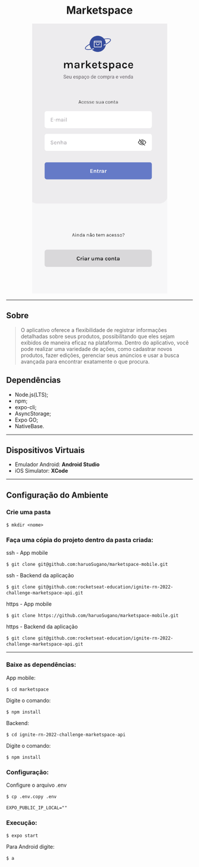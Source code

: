 <center>

# Marketspace

![markespace](./assets/readme/exemplo01.png)

---

</center>

## Sobre

> O aplicativo oferece a flexibilidade de registrar informações detalhadas sobre seus produtos, possibilitando que eles sejam exibidos de maneira eficaz na plataforma. Dentro do aplicativo, você pode realizar uma variedade de ações, como cadastrar novos produtos, fazer edições, gerenciar seus anúncios e usar a busca avançada para encontrar exatamente o que procura.

## Dependências

- Node.js(LTS);
- npm;
- expo-cli;
- AsyncStorage;
- Expo GO;
- NativeBase.

---

## Dispositivos Virtuais

- Emulador Android: **Android Studio**
- iOS Simulator: **XCode**

---
## Configuração do Ambiente

### Crie uma pasta

~~~
$ mkdir <nome>
~~~

### Faça uma cópia do projeto dentro da pasta criada:

ssh - App mobile
~~~
$ git clone git@github.com:haruoSugano/marketspace-mobile.git
~~~

ssh - Backend da aplicação
~~~
$ git clone git@github.com:rocketseat-education/ignite-rn-2022-challenge-marketspace-api.git
~~~

https - App mobile
~~~
$ git clone https://github.com/haruoSugano/marketspace-mobile.git
~~~

https - Backend da aplicação
~~~
$ git clone git@github.com:rocketseat-education/ignite-rn-2022-challenge-marketspace-api.git
~~~

---

### Baixe as dependências:

App mobile:

~~~
$ cd marketspace
~~~

Digite o comando:
~~~
$ npm install
~~~

Backend:

~~~
$ cd ignite-rn-2022-challenge-marketspace-api
~~~

Digite o comando:
~~~
$ npm install
~~~

### Configuração:

Configure o arquivo .env

~~~
$ cp .env.copy .env
~~~

~~~
EXPO_PUBLIC_IP_LOCAL=""
~~~

### Execução:

~~~
$ expo start
~~~ 

Para Android digite:
~~~
$ a
~~~